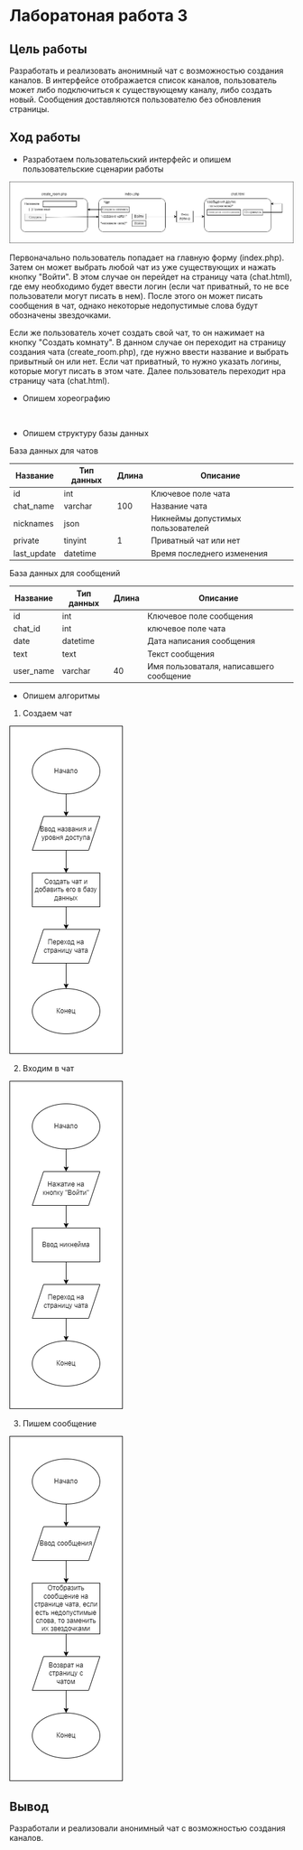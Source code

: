 # Лаборатоная работа 3
## Цель работы
Разработать и реализовать анонимный чат с возможностью создания каналов. В интерфейсе отображается список каналов, пользователь может либо подключиться к существующему каналу, либо создать новый. Сообщения доставляются пользователю без обновления страницы.
## Ход работы
- Разработаем пользовательский интерфейс и опишем пользовательские сценарии работы

![](https://github.com/OneBumBot/lab_3/blob/main/%D0%A7%D0%B0%D1%82.png)

Первоначально пользователь попадает на главную форму (index.php). Затем он может выбрать любой чат из уже существующих и нажать кнопку "Войти". В этом случае он перейдет на страницу чата (chat.html), где ему необходимо будет ввести логин (если чат приватный, то не все пользователи могут писать в нем). После этого он может писать сообщения в чат, однако некоторые недопустимые слова будут обозначены звездочками.

Если же пользователь хочет создать свой чат, то он нажимает на кнопку "Создать комнату". В данном случае он переходит на страницу создания чата (create_room.php), где нужно ввести название и выбрать привытный он или нет. Если чат приватный, то нужно указать логины, которые могут писать в этом чате. Далее пользователь переходит нра страницу чата (chat.html).

- Опишем хореографию

![]()

- Опишем структуру базы данных

База данных для чатов

| Название   | Тип данных | Длина | Описание                                          |
|------------|------------|-------|---------------------------------------------------|
| id         | int        |       | Ключевое поле чата                                |
| chat_name  | varchar    | 100   | Название чата                                     |
| nicknames  | json       |       | Никнеймы допустимых пользователей                 |
| private    | tinyint    | 1     | Приватный чат или нет                             |
| last_update| datetime   |       | Время последнего изменения                        |

База данных для сообщений

| Название   | Тип данных | Длина | Описание                                          |
|------------|------------|-------|---------------------------------------------------|
| id         | int        |       | Ключевое поле сообщения                           |
| chat_id    | int        |       | ключевое поле чата                                |
| date       | datetime   |       | Дата написания сообщения                          |
| text       | text       |       | Текст сообщения                                   |
| user_name  | varchar    | 40    | Имя пользоваталя, написавшего сообщение           |

- Опишем алгоритмы 

1. Создаем чат
 
 ![](https://github.com/OneBumBot/lab_3/blob/main/%D0%A1%D0%BE%D0%B7%D0%B4%D0%B0%D0%BD%D0%B8%D0%B5.png)
  
  2. Входим в чат
  
  ![](https://github.com/OneBumBot/lab_3/blob/main/%D0%92%D1%85%D0%BE%D0%B4.png)
  
  3. Пишем сообщение
  
  ![](https://github.com/OneBumBot/lab_3/blob/main/%D0%A1%D0%BE%D0%BE%D0%B1%D1%89%D0%B5%D0%BD%D0%B8%D0%B5.png)

## Вывод
Разработали и реализовали анонимный чат с возможностью создания каналов. 
